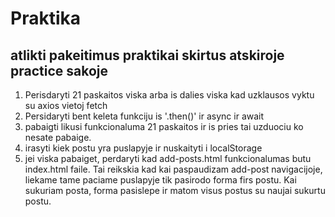 # Praktika

## atlikti pakeitimus praktikai skirtus atskiroje practice sakoje

1. Perisdaryti 21 paskaitos viska arba is dalies viska kad uzklausos vyktu su axios vietoj fetch
2. Persidaryti bent keleta funkciju is '.then()' ir async ir await
3. pabaigti likusi funkcionaluma 21 paskaitos ir is pries tai uzduociu ko nesate pabaige.
4. irasyti kiek postu yra puslapyje ir nuskaityti i localStorage
5. jei viska pabaiget, perdaryti kad add-posts.html funkcionalumas butu index.html faile. Tai reikskia kad kai paspaudizam add-post navigacijoje, liekame tame paciame puslapyje tik pasirodo forma firs postu. Kai sukuriam posta, forma pasislepe ir matom visus postus su naujai sukurtu postu.
